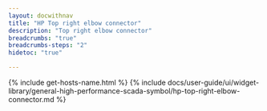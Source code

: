 ```yaml
---
layout: docwithnav
title: "HP Top right elbow connector"
description: "Top right elbow connector"
breadcrumbs: "true"
breadcrumbs-steps: "2"
hidetoc: "true"

---
```

{% include get-hosts-name.html %}
{% include docs/user-guide/ui/widget-library/general-high-performance-scada-symbol/hp-top-right-elbow-connector.md %}

